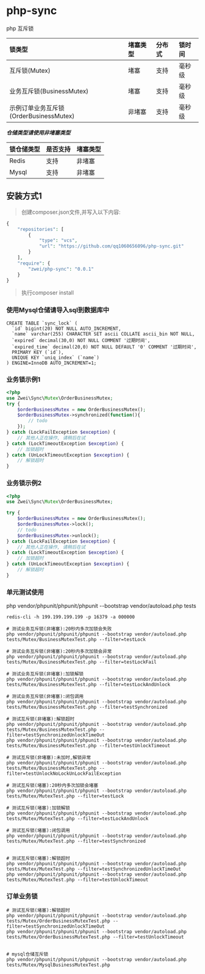 # php-sync
php 互斥锁

| 锁类型 | 堵塞类型 | 分布式 | 锁时间 |
| :------- | :----  | :----  | :----  |
| 互斥锁(Mutex)    | 堵塞   | 支持 | 毫秒级 |
| 业务互斥锁(BusinessMutex)  |堵塞   | 支持 | 毫秒级 |
| 示例订单业务互斥锁(OrderBusinessMutex) | 非堵塞  | 支持 | 毫秒级 |

***仓储类型请使用非堵塞类型***

| 锁仓储类型 | 是否支持 |堵塞类型 |
| :------- | :----  |:----  |
| Redis    | 支持   | 非堵塞  |
| Mysql    | 支持  | 非堵塞  |

## 安装方式1
> 创建composer.json文件,并写入以下内容:

```php
{
    "repositories": [
        {
            "type": "vcs",
            "url": "https://github.com/qq1060656096/php-sync.git"
        }
    ],
    "require": {
        "zwei/php-sync": "0.0.1"
    }
}
```
> 执行composer install

### 使用Mysql仓储请导入sql到数据库中
```
CREATE TABLE `sync_lock` (
  `id` bigint(20) NOT NULL AUTO_INCREMENT,
  `name` varchar(255) CHARACTER SET ascii COLLATE ascii_bin NOT NULL,
  `expired` decimal(30,0) NOT NULL COMMENT '过期时间',
  `expired_time` decimal(20,0) NOT NULL DEFAULT '0' COMMENT '过期时间',
  PRIMARY KEY (`id`),
  UNIQUE KEY `uniq_index` (`name`)
) ENGINE=InnoDB AUTO_INCREMENT=1;
```



### 业务锁示例1
```php
<?php
use Zwei\Sync\Mutex\OrderBusinessMutex;
try {
    $orderBusinessMutex = new OrderBusinessMutex();
    $orderBusinessMutex->synchronized(function(){
        // todo
    });
} catch (LockFailException $exception) {
    // 其他人正在操作, 请稍后在试
} catch (LockTimeoutException $exception) {
    // 加锁超时
} catch (UnLockTimeoutException $exception) {
    // 解锁超时
}
```

### 业务锁示例2
```php
<?php
use Zwei\Sync\Mutex\OrderBusinessMutex;

try {
    $orderBusinessMutex = new OrderBusinessMutex();
    $orderBusinessMutex->lock();
    // todo
    $orderBusinessMutex->unlock();
} catch (LockFailException $exception) {
    // 其他人正在操作, 请稍后在试
} catch (LockTimeoutException $exception) {
    // 加锁超时
} catch (UnLockTimeoutException $exception) {
    // 解锁超时
}
```


### 单元测试使用
php vendor/phpunit/phpunit/phpunit --bootstrap vendor/autoload.php tests

```
redis-cli -h 199.199.199.199 -p 16379 -a 000000

# 测试业务互斥锁(非堵塞):20秒内多次加锁会失败
php vendor/phpunit/phpunit/phpunit --bootstrap vendor/autoload.php tests/Mutex/BusinessMutexTest.php --filter=testLock

# 测试业务互斥锁(非堵塞):20秒内多次加锁会异常
php vendor/phpunit/phpunit/phpunit --bootstrap vendor/autoload.php tests/Mutex/BusinessMutexTest.php --filter=testLockFail

# 测试业务互斥锁(非堵塞):加锁解锁
php vendor/phpunit/phpunit/phpunit --bootstrap vendor/autoload.php tests/Mutex/BusinessMutexTest.php --filter=testLockAndUnlock

# 测试业务互斥锁(非堵塞):闭包调用
php vendor/phpunit/phpunit/phpunit --bootstrap vendor/autoload.php tests/Mutex/BusinessMutexTest.php --filter=testSynchronized

# 测试互斥锁(非堵塞):解锁超时
php vendor/phpunit/phpunit/phpunit --bootstrap vendor/autoload.php tests/Mutex/BusinessMutexTest.php --filter=testSynchronizedUnlockTimeOut
php vendor/phpunit/phpunit/phpunit --bootstrap vendor/autoload.php tests/Mutex/BusinessMutexTest.php --filter=testUnlockTimeout

# 测试互斥锁(非堵塞):未加时,解锁异常
php vendor/phpunit/phpunit/phpunit --bootstrap vendor/autoload.php tests/Mutex/BusinessMutexTest.php --filter=testUnlockNoLockUnLockFailException

# 测试互斥锁(堵塞):20秒内多次加锁会堵塞
php vendor/phpunit/phpunit/phpunit --bootstrap vendor/autoload.php tests/Mutex/MutexTest.php --filter=testLock

# 测试互斥锁(堵塞):加锁解锁
php vendor/phpunit/phpunit/phpunit --bootstrap vendor/autoload.php tests/Mutex/MutexTest.php --filter=testLockAndUnlock

# 测试互斥锁(堵塞):闭包调用
php vendor/phpunit/phpunit/phpunit --bootstrap vendor/autoload.php tests/Mutex/MutexTest.php --filter=testSynchronized


# 测试互斥锁(堵塞):解锁超时
php vendor/phpunit/phpunit/phpunit --bootstrap vendor/autoload.php tests/Mutex/MutexTest.php --filter=testSynchronizedUnlockTimeOut
php vendor/phpunit/phpunit/phpunit --bootstrap vendor/autoload.php tests/Mutex/MutexTest.php --filter=testUnlockTimeout

```

### 订单业务锁
```
# 测试互斥锁(堵塞):解锁超时
php vendor/phpunit/phpunit/phpunit --bootstrap vendor/autoload.php tests/Mutex/OrderBusinessMutexTest.php --filter=testSynchronizedUnlockTimeOut
php vendor/phpunit/phpunit/phpunit --bootstrap vendor/autoload.php tests/Mutex/OrderBusinessMutexTest.php --filter=testUnlockTimeout


# mysql仓储互斥锁
php vendor/phpunit/phpunit/phpunit --bootstrap vendor/autoload.php tests/Mutex/MysqlBusinessMutexTest.php

```
